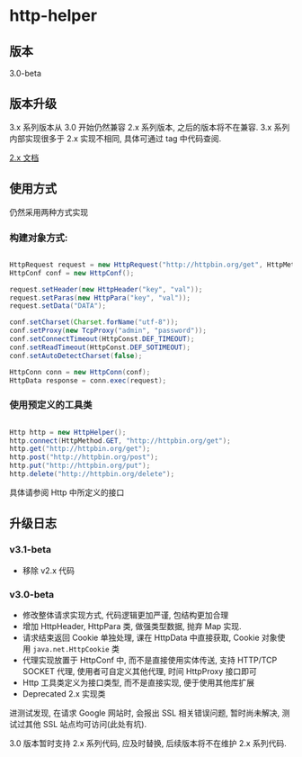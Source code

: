 
# http-helper

## 版本

3.0-beta

## 版本升级

3.x 系列版本从 3.0 开始仍然兼容 2.x 系列版本, 之后的版本将不在兼容.
3.x 系列内部实现很多于 2.x 实现不相同, 具体可通过 tag 中代码查阅.

[2.x 文档](./README-2.x.md)

## 使用方式

仍然采用两种方式实现

### 构建对象方式:

```java

HttpRequest request = new HttpRequest("http://httpbin.org/get", HttpMethod.GET);
HttpConf conf = new HttpConf();

request.setHeader(new HttpHeader("key", "val"));
request.setParas(new HttpPara("key", "val"));
request.setData("DATA");

conf.setCharset(Charset.forName("utf-8"));
conf.setProxy(new TcpProxy("admin", "password"));
conf.setConnectTimeout(HttpConst.DEF_TIMEOUT);
conf.setReadTimeout(HttpConst.DEF_SOTIMEOUT);
conf.setAutoDetectCharset(false);

HttpConn conn = new HttpConn(conf);
HttpData response = conn.exec(request);

```

### 使用预定义的工具类

```java

Http http = new HttpHelper();
http.connect(HttpMethod.GET, "http://httpbin.org/get");
http.get("http://httpbin.org/get");
http.post("http://httpbin.org/post");
http.put("http://httpbin.org/put");
http.delete("http://httpbin.org/delete");

```

具体请参阅 Http 中所定义的接口

## 升级日志

### v3.1-beta

- 移除 v2.x 代码


### v3.0-beta

- 修改整体请求实现方式, 代码逻辑更加严谨, 包结构更加合理
- 增加 HttpHeader, HttpPara 类, 做强类型数据, 抛弃 Map 实现.
- 请求结束返回 Cookie 单独处理, 课在 HttpData 中直接获取, Cookie 对象使用 `java.net.HttpCookie` 类
- 代理实现放置于 HttpConf 中, 而不是直接使用实体传送, 支持 HTTP/TCP SOCKET 代理, 使用者可自定义其他代理, 时间 HttpProxy 接口即可
- Http 工具类定义为接口类型, 而不是直接实现, 便于使用其他库扩展
- Deprecated 2.x 实现类

进测试发现, 在请求 Google 网站时, 会报出 SSL 相关错误问题, 暂时尚未解决, 测试过其他 SSL 站点均可访问(此处有坑).

3.0 版本暂时支持 2.x 系列代码, 应及时替换, 后续版本将不在维护 2.x 系列代码.